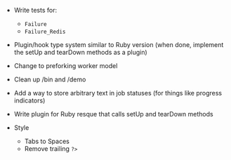 * Write tests for:
  * `Failure`
  * `Failure_Redis`
* Plugin/hook type system similar to Ruby version (when done, implement the
setUp and tearDown methods as a plugin)
* Change to preforking worker model
* Clean up /bin and /demo
* Add a way to store arbitrary text in job statuses (for things like progress
indicators)
* Write plugin for Ruby resque that calls setUp and tearDown methods

* Style
    * Tabs to Spaces
    * Remove trailing `?>`